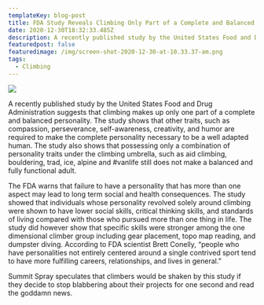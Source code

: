 ```yaml
---
templateKey: blog-post
title: FDA Study Reveals Climbing Only Part of a Complete and Balanced Personality
date: 2020-12-30T18:32:33.485Z
description: A recently published study by the United States Food and Drug Administration suggests that climbing makes up only one part of a complete and balanced personality.
featuredpost: false
featuredimage: /img/screen-shot-2020-12-30-at-10.33.37-am.png
tags:
  - Climbing
---
```

![](/img/screen-shot-2020-12-30-at-10.33.37-am.png)

A recently published study by the United States Food and Drug Administration suggests that climbing makes up only one part of a complete and balanced personality. The study shows that other traits, such as compassion, perseverance, self-awareness, creativity, and humor are required to make the complete personality necessary to be a well adapted human. The study also shows that possessing only a combination of personality traits under the climbing umbrella, such as aid climbing, bouldering, trad, ice, alpine and #vanlife still does not make a balanced and fully functional adult.



The FDA warns that failure to have a personality that has more than one aspect may lead to long term social and health consequences. The study showed that individuals whose personality revolved solely around climbing were shown to have lower social skills, critical thinking skills, and standards of living compared with those who pursued more than one thing in life. The study did however show that specific skills were stronger among the one dimensional climber group including gear placement, topo map reading, and dumpster diving. According to FDA scientist Brett Conelly, “people who have personalities not entirely centered around a single contrived sport tend to have more fulfilling careers, relationships, and lives in general.”



Summit Spray speculates that climbers would be shaken by this study if they decide to stop blabbering about their projects for one second and read the goddamn news.
